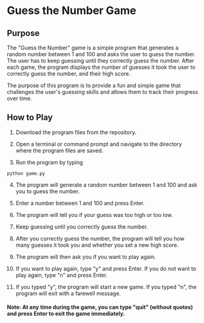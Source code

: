 # Guess the Number Game
## Purpose
The "Guess the Number" game is a simple program that generates a random number between 1 and 100 and asks the user to guess the number. The user has to keep guessing until they correctly guess the number. After each game, the program displays the number of guesses it took the user to correctly guess the number, and their high score.

The purpose of this program is to provide a fun and simple game that challenges the user's guessing skills and allows them to track their progress over time.

## How to Play

1) Download the program files from the repository.

2) Open a terminal or command prompt and navigate to the directory where the program files are saved.

3) Run the program by typing 
```
python game.py
````

4) The program will generate a random number between 1 and 100 and ask you to guess the number.

5) Enter a number between 1 and 100 and press Enter.

6) The program will tell you if your guess was too high or too low.

7) Keep guessing until you correctly guess the number.

8) After you correctly guess the number, the program will tell you how many guesses it took you and whether you set a new high score.

9) The program will then ask you if you want to play again.

10) If you want to play again, type "y" and press Enter. If you do not want to play again, type "n" and press Enter.

11) If you typed "y", the program will start a new game. If you typed "n", the program will exit with a farewell message.


#### Note: At any time during the game, you can type "quit" (without quotes) and press Enter to exit the game immediately.

